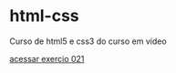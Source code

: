 # html-css
 Curso de html5 e css3 do curso em vídeo
 
 <a href="https://carlos-mg-19.github.io/html-css/ex021/index.html"> acessar exercio 021
